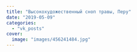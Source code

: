 ```yaml
---
title: "Высокохудожественный сноп травы, Перу"
date: "2019-05-09"
categories: 
  - "vk_posts"
cover:
  image: "images/456241484.jpg"
---
```



